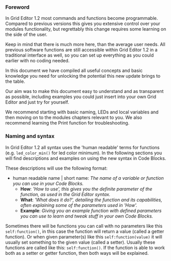 ### Foreword

In Grid Editor 1.2 most commands and functions become programmable. Compared to previous versions this gives you extensive control over your modules functionality, but regrettably this change requires some learning on the side of the user.

Keep in mind that there is much more here, than the average user needs. All previous software functions are still accessible within Grid Editor 1.2 in a traditional interface as well, so you can set up everything as you could earlier with no coding needed.

In this document we have compiled all useful concepts and basic knowledge you need for unlocking the potential this new update brings to the table. 

Our aim was to make this document easy to understand and as transparent as possible, including examples you could just insert into your own Grid Editor and just try for yourself.

We recommend starting with basic naming, LEDs and local variables and then moving on to the modules chapters relevant to you. We also recommend learning the Print function for troubleshooting.

### Naming and syntax

In Grid Editor 1.2 all syntax uses the 'human readable' terms for functions (e.g. `led_color_min()` for led color minimum). In the following sections you will find descriptions and examples on using the new syntax in Code Blocks.

These descriptions will use the following format:

- human readable name | short name: *The name of a variable or function you can use in your Code Blocks.*
  - **How**: *'How to use', this gives you the definite parameter of the function, as used in the Grid Editor syntax.*
  - **What**: *'What does it do?', detailing the function and its capabilities, often explaining some of the parameters used in 'How'.*
  - **Example**: *Giving you an example function with defined parameters you can use to learn and tweak stuff in your own Code Blocks.*

Sometimes there will be functions you can call with no parameters like this `self:function()`, in this case the function will return a value (called a getter function). Or when given parameter(s) like this `self:function(value)` it will usually set something to the given value (called a setter).
Usually these functions are called like this: `self:function()`.  If the function is able to work both as a setter or getter function, then both ways will be explained.